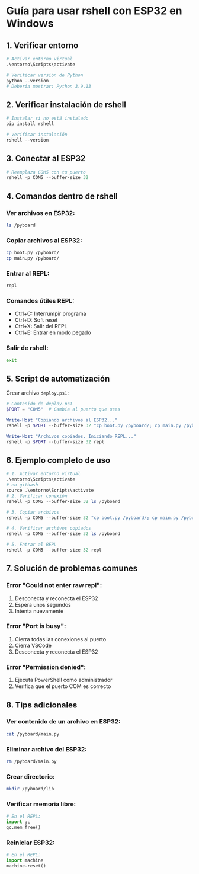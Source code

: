 # Guía para usar rshell con ESP32 en Windows

## 1. Verificar entorno
```powershell
# Activar entorno virtual
.\entorno\Scripts\activate

# Verificar versión de Python
python --version
# Debería mostrar: Python 3.9.13
```

## 2. Verificar instalación de rshell
```powershell
# Instalar si no está instalado
pip install rshell

# Verificar instalación
rshell --version
```

## 3. Conectar al ESP32
```powershell
# Reemplaza COM5 con tu puerto
rshell -p COM5 --buffer-size 32
```

## 4. Comandos dentro de rshell

### Ver archivos en ESP32:
```bash
ls /pyboard
```

### Copiar archivos al ESP32:
```bash
cp boot.py /pyboard/
cp main.py /pyboard/
```

### Entrar al REPL:
```bash
repl
```

### Comandos útiles REPL:
- Ctrl+C: Interrumpir programa
- Ctrl+D: Soft reset
- Ctrl+X: Salir del REPL
- Ctrl+E: Entrar en modo pegado

### Salir de rshell:
```bash
exit
```

## 5. Script de automatización
Crear archivo `deploy.ps1`:
```powershell
# Contenido de deploy.ps1
$PORT = "COM5"  # Cambia al puerto que uses

Write-Host "Copiando archivos al ESP32..."
rshell -p $PORT --buffer-size 32 "cp boot.py /pyboard/; cp main.py /pyboard/"

Write-Host "Archivos copiados. Iniciando REPL..."
rshell -p $PORT --buffer-size 32 repl
```

## 6. Ejemplo completo de uso
```powershell
# 1. Activar entorno virtual
.\entorno\Scripts\activate
# en gitbash
source .\entorno\Scripts\activate
# 2. Verificar conexión
rshell -p COM5 --buffer-size 32 ls /pyboard

# 3. Copiar archivos
rshell -p COM5 --buffer-size 32 "cp boot.py /pyboard/; cp main.py /pyboard/"

# 4. Verificar archivos copiados
rshell -p COM5 --buffer-size 32 ls /pyboard

# 5. Entrar al REPL
rshell -p COM5 --buffer-size 32 repl
```

## 7. Solución de problemas comunes

### Error "Could not enter raw repl":
1. Desconecta y reconecta el ESP32
2. Espera unos segundos
3. Intenta nuevamente

### Error "Port is busy":
1. Cierra todas las conexiones al puerto
2. Cierra VSCode
3. Desconecta y reconecta el ESP32

### Error "Permission denied":
1. Ejecuta PowerShell como administrador
2. Verifica que el puerto COM es correcto

## 8. Tips adicionales

### Ver contenido de un archivo en ESP32:
```bash
cat /pyboard/main.py
```

### Eliminar archivo del ESP32:
```bash
rm /pyboard/main.py
```

### Crear directorio:
```bash
mkdir /pyboard/lib
```

### Verificar memoria libre:
```python
# En el REPL:
import gc
gc.mem_free()
```

### Reiniciar ESP32:
```python
# En el REPL:
import machine
machine.reset()
```
